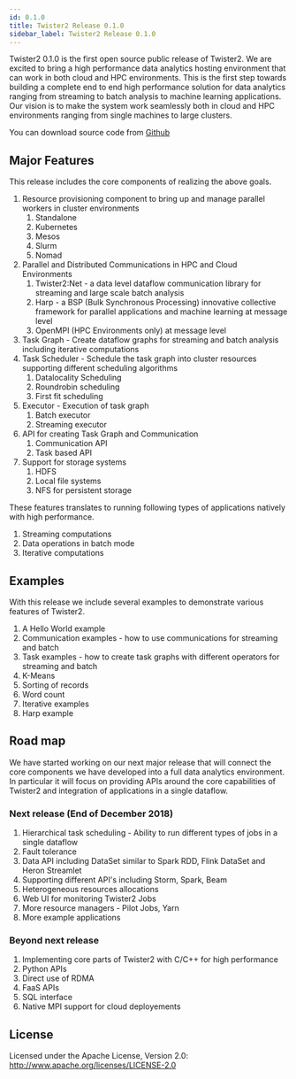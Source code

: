 ```yaml
---
id: 0.1.0
title: Twister2 Release 0.1.0
sidebar_label: Twister2 Release 0.1.0
---
```


Twister2 0.1.0 is the first open source public release of Twister2. We are excited to bring a high performance data analytics
hosting environment that can work in both cloud and HPC environments. This is the first step towards 
building a complete end to end high performance solution for data analytics ranging from streaming to batch analysis to 
machine learning applications. Our vision is to make the system work seamlessly both in cloud and HPC environments ranging from single machines to large clusters.

You can download source code from [Github](https://github.com/DSC-SPIDAL/twister2/releases)

## Major Features

This release includes the core components of realizing the above goals. 

1. Resource provisioning component to bring up and manage parallel workers in cluster environments
    1. Standalone
    2. Kubernetes
    3. Mesos
    4. Slurm 
    5. Nomad
2. Parallel and Distributed Communications in HPC and Cloud Environments
    1. Twister2:Net - a data level dataflow communication library for streaming and large scale batch analysis
    2. Harp - a BSP (Bulk Synchronous Processing) innovative collective framework for parallel applications and machine learning at message level
    3. OpenMPI (HPC Environments only) at message level
3. Task Graph - Create dataflow graphs for streaming and batch analysis including iterative computations
4. Task Scheduler - Schedule the task graph into cluster resources supporting different scheduling algorithms
    1. Datalocality Scheduling
    2. Roundrobin scheduling
    3. First fit scheduling
5. Executor - Execution of task graph     
    1. Batch executor
    2. Streaming executor
6. API for creating Task Graph and Communication
    1. Communication API
    2. Task based API
7. Support for storage systems
    1. HDFS
    2. Local file systems
    3. NFS for persistent storage
    
These features translates to running following types of applications natively with high performance.

1. Streaming computations
2. Data operations in batch mode
3. Iterative computations

## Examples

With this release we include several examples to demonstrate various features of Twister2.

1. A Hello World example
2. Communication examples - how to use communications for streaming and batch
3. Task examples - how to create task graphs with different operators for streaming and batch
4. K-Means 
5. Sorting of records
6. Word count 
7. Iterative examples
8. Harp example

## Road map

We have started working on our next major release that will connect the core components we have developed 
into a full data analytics environment. In particular it will focus on providing APIs around the core
capabilities of Twister2 and integration of applications in a single dataflow. 

### Next release (End of December 2018)

1. Hierarchical task scheduling - Ability to run different types of jobs in a single dataflow
2. Fault tolerance
3. Data API including DataSet similar to Spark RDD, Flink DataSet and Heron Streamlet
3. Supporting different API's including Storm, Spark, Beam  
4. Heterogeneous resources allocations
5. Web UI for monitoring Twister2 Jobs
6. More resource managers - Pilot Jobs, Yarn
7. More example applications

### Beyond next release

1. Implementing core parts of Twister2 with C/C++ for high performance 
2. Python APIs
3. Direct use of RDMA
4. FaaS APIs 
5. SQL interface 
6. Native MPI support for cloud deployements

## License

Licensed under the Apache License, Version 2.0: http://www.apache.org/licenses/LICENSE-2.0
